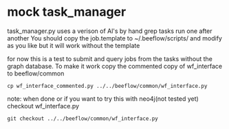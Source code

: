 # mock task_manager 

task_manager.py uses a verison of Al's by hand grep tasks run one after another
You should copy the job.template to ~/.beeflow/scripts/ and modify as you like
but it will work without the template

for now this is a test to submit and query jobs from the tasks without the graph 
database. To make it work copy the commented copy of wf_interface to beeflow/common

```
cp wf_interface_commented.py ../../beeflow/common/wf_interface.py
```

note: when done or if you want to try this with neo4j(not tested yet) checkout wf_interface.py

```
git checkout ../../beeflow/common/wf_interface.py
```


